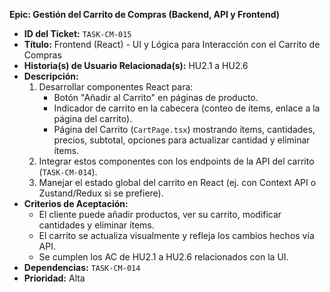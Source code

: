 **Epic: Gestión del Carrito de Compras (Backend, API y Frontend)**

* **ID del Ticket:** `TASK-CM-015`
* **Título:** Frontend (React) - UI y Lógica para Interacción con el Carrito de Compras
* **Historia(s) de Usuario Relacionada(s):** HU2.1 a HU2.6
* **Descripción:**
    1.  Desarrollar componentes React para:
        * Botón "Añadir al Carrito" en páginas de producto.
        * Indicador de carrito en la cabecera (conteo de ítems, enlace a la página del carrito).
        * Página del Carrito (`CartPage.tsx`) mostrando ítems, cantidades, precios, subtotal, opciones para actualizar cantidad y eliminar ítems.
    2.  Integrar estos componentes con los endpoints de la API del carrito (`TASK-CM-014`).
    3.  Manejar el estado global del carrito en React (ej. con Context API o Zustand/Redux si se prefiere).
* **Criterios de Aceptación:**
    * El cliente puede añadir productos, ver su carrito, modificar cantidades y eliminar ítems.
    * El carrito se actualiza visualmente y refleja los cambios hechos vía API.
    * Se cumplen los AC de HU2.1 a HU2.6 relacionados con la UI.
* **Dependencias:** `TASK-CM-014`
* **Prioridad:** Alta 

